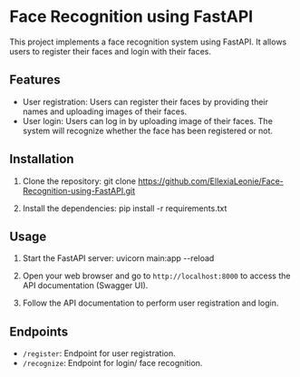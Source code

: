 # Face Recognition using FastAPI

This project implements a face recognition system using FastAPI. It allows users to register their faces and login with their faces.

## Features

- User registration: Users can register their faces by providing their names and uploading images of their faces.
- User login: Users can log in by uploading image of their faces. The system will recognize whether the face has been registered or not. 

## Installation

1. Clone the repository:
   git clone https://github.com/EllexiaLeonie/Face-Recognition-using-FastAPI.git
   
2. Install the dependencies:
   pip install -r requirements.txt
   

## Usage

1. Start the FastAPI server:
   uvicorn main:app --reload

   
2. Open your web browser and go to `http://localhost:8000` to access the API documentation (Swagger UI).

3. Follow the API documentation to perform user registration and login.

## Endpoints

- `/register`: Endpoint for user registration.
- `/recognize`: Endpoint for login/ face recognition.





